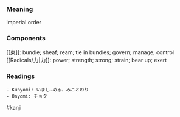 ### Meaning

imperial order

### Components

[[束]]: bundle; sheaf; ream; tie in bundles; govern; manage; control [[Radicals/力|力]]: power; strength; strong; strain; bear up; exert

### Readings

```
- Kunyomi: いまし.める、みことのり
- Onyomi: チョク
```

#kanji